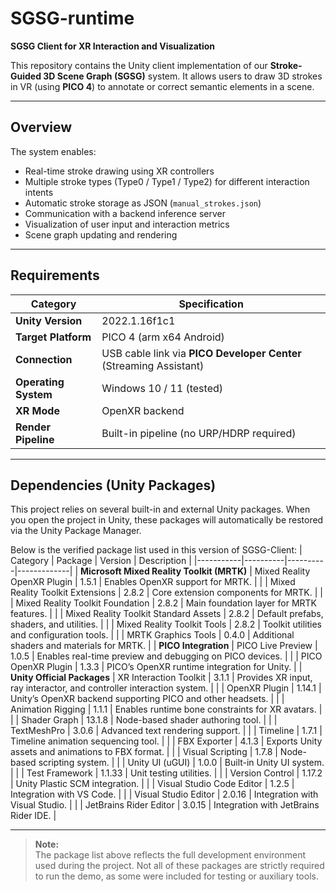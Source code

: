 # SGSG-runtime

**SGSG Client for XR Interaction and Visualization**

This repository contains the Unity client implementation of our **Stroke-Guided 3D Scene Graph (SGSG)** system. It allows users to draw 3D strokes in VR (using **PICO 4**) to annotate or correct semantic elements in a scene.

---

## Overview

The system enables:
- Real-time stroke drawing using XR controllers
- Multiple stroke types (Type0 / Type1 / Type2) for different interaction intents
- Automatic stroke storage as JSON (`manual_strokes.json`)
- Communication with a backend inference server
- Visualization of user input and interaction metrics
- Scene graph updating and rendering
  


---

## Requirements

| Category | Specification |
|-----------|---------------|
| **Unity Version** | 2022.1.16f1c1 |
| **Target Platform** | PICO 4 (arm x64 Android) |
| **Connection** | USB cable link via **PICO Developer Center** (Streaming Assistant) |
| **Operating System** | Windows 10 / 11 (tested) |
| **XR Mode** | OpenXR backend |
| **Render Pipeline** | Built-in pipeline (no URP/HDRP required) |

---

## Dependencies (Unity Packages)
This project relies on several built-in and external Unity packages.
When you open the project in Unity, these packages will automatically be restored via the Unity Package Manager.

Below is the verified package list used in this version of SGSG-Client:
| Category | Package | Version | Description |
|-----------|----------|----------|-------------|
| **Microsoft Mixed Reality Toolkit (MRTK)** | Mixed Reality OpenXR Plugin | 1.5.1 | Enables OpenXR support for MRTK. |
|  | Mixed Reality Toolkit Extensions | 2.8.2 | Core extension components for MRTK. |
|  | Mixed Reality Toolkit Foundation | 2.8.2 | Main foundation layer for MRTK features. |
|  | Mixed Reality Toolkit Standard Assets | 2.8.2 | Default prefabs, shaders, and utilities. |
|  | Mixed Reality Toolkit Tools | 2.8.2 | Toolkit utilities and configuration tools. |
|  | MRTK Graphics Tools | 0.4.0 | Additional shaders and materials for MRTK. |
| **PICO Integration** | PICO Live Preview | 1.0.5 | Enables real-time preview and debugging on PICO devices. |
|  | PICO OpenXR Plugin | 1.3.3 | PICO’s OpenXR runtime integration for Unity. |
| **Unity Official Packages** | XR Interaction Toolkit | 3.1.1 | Provides XR input, ray interactor, and controller interaction system. |
|  | OpenXR Plugin | 1.14.1 | Unity’s OpenXR backend supporting PICO and other headsets. |
|  | Animation Rigging | 1.1.1 | Enables runtime bone constraints for XR avatars. |
|  | Shader Graph | 13.1.8 | Node-based shader authoring tool. |
|  | TextMeshPro | 3.0.6 | Advanced text rendering support. |
|  | Timeline | 1.7.1 | Timeline animation sequencing tool. |
|  | FBX Exporter | 4.1.3 | Exports Unity assets and animations to FBX format. |
|  | Visual Scripting | 1.7.8 | Node-based scripting system. |
|  | Unity UI (uGUI) | 1.0.0 | Built-in Unity UI system. |
|  | Test Framework | 1.1.33 | Unit testing utilities. |
|  | Version Control | 1.17.2 | Unity Plastic SCM integration. |
|  | Visual Studio Code Editor | 1.2.5 | Integration with VS Code. |
|  | Visual Studio Editor | 2.0.16 | Integration with Visual Studio. |
|  | JetBrains Rider Editor | 3.0.15 | Integration with JetBrains Rider IDE. |

---

> **Note:**  
> The package list above reflects the full development environment used during the project. Not all of these packages are strictly required to run the demo, as some were included for testing or auxiliary tools.
